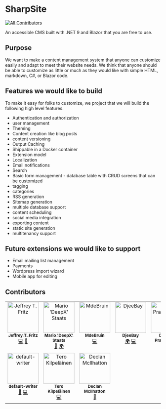 # SharpSite
<!-- ALL-CONTRIBUTORS-BADGE:START - Do not remove or modify this section -->
[![All Contributors](https://img.shields.io/badge/all_contributors-10-orange.svg?style=flat-square)](#contributors-)
<!-- ALL-CONTRIBUTORS-BADGE:END -->
An accessible CMS built with .NET 9 and Blazor that you are free to use.

## Purpose

We want to make a content management system that anyone can customize easily and adapt to meet their website needs.  We think that anyone should be able to customize as little or much as they would like with simple HTML, markdown, C#, or Blazor code.

## Features we would like to build

To make it easy for folks to customize, we project that we will build the following high level features.

- Authentication and authorization
- user management
- Theming
- Content creation like blog posts
- content versioning
- Output Caching
- Shippable in a Docker container
- Extension model
- Localization
- Email notifications
- Search
- Basic form management - database table with CRUD screens that can be customized
- tagging
- categories
- RSS generation
- Sitemap generation
- multiple database support
- content scheduling
- social media integration
- exporting content
- static site generation
- multitenancy support

## Future extensions we would like to support

- Email mailing list management
- Payments
- Wordpress import wizard
- Mobile app for editing 

## Contributors

<!-- ALL-CONTRIBUTORS-LIST:START - Do not remove or modify this section -->
<!-- prettier-ignore-start -->
<!-- markdownlint-disable -->
<table>
  <tbody>
    <tr>
      <td align="center" valign="top" width="14.28%"><a href="https://mas.to/@csharpfritz"><img src="https://avatars.githubusercontent.com/u/78577?v=4?s=100" width="100px;" alt="Jeffrey T. Fritz"/><br /><sub><b>Jeffrey T. Fritz</b></sub></a><br /><a href="https://github.com/FritzAndFriends/SharpSite/commits?author=csharpfritz" title="Code">💻</a> <a href="#projectManagement-csharpfritz" title="Project Management">📆</a></td>
      <td align="center" valign="top" width="14.28%"><a href="https://deepx.de"><img src="https://avatars.githubusercontent.com/u/3179474?v=4?s=100" width="100px;" alt="Mario 'DeepX' Staats"/><br /><sub><b>Mario 'DeepX' Staats</b></sub></a><br /><a href="#design-deepx" title="Design">🎨</a> <a href="#translation-deepx" title="Translation">🌍</a></td>
      <td align="center" valign="top" width="14.28%"><a href="https://github.com/MdeBruin93"><img src="https://avatars.githubusercontent.com/u/16732519?v=4?s=100" width="100px;" alt="MdeBruin"/><br /><sub><b>MdeBruin</b></sub></a><br /><a href="https://github.com/FritzAndFriends/SharpSite/commits?author=MdeBruin93" title="Code">💻</a></td>
      <td align="center" valign="top" width="14.28%"><a href="https://github.com/DjeeBay"><img src="https://avatars.githubusercontent.com/u/22008152?v=4?s=100" width="100px;" alt="DjeeBay"/><br /><sub><b>DjeeBay</b></sub></a><br /><a href="#translation-DjeeBay" title="Translation">🌍</a> <a href="https://github.com/FritzAndFriends/SharpSite/commits?author=DjeeBay" title="Code">💻</a></td>
      <td align="center" valign="top" width="14.28%"><a href="https://github.com/DimitarPramatarov"><img src="https://avatars.githubusercontent.com/u/51478619?v=4?s=100" width="100px;" alt="Dimitar Pramatarov"/><br /><sub><b>Dimitar Pramatarov</b></sub></a><br /><a href="#translation-DimitarPramatarov" title="Translation">🌍</a></td>
      <td align="center" valign="top" width="14.28%"><a href="https://github.com/genga898"><img src="https://avatars.githubusercontent.com/u/84174227?v=4?s=100" width="100px;" alt="Emmanuel Genga"/><br /><sub><b>Emmanuel Genga</b></sub></a><br /><a href="#translation-genga898" title="Translation">🌍</a></td>
      <td align="center" valign="top" width="14.28%"><a href="https://github.com/mcNets"><img src="https://avatars.githubusercontent.com/u/24267381?v=4?s=100" width="100px;" alt="Joan Magnet"/><br /><sub><b>Joan Magnet</b></sub></a><br /><a href="#translation-mcnets" title="Translation">🌍</a></td>
    </tr>
    <tr>
      <td align="center" valign="top" width="14.28%"><a href="https://github.com/default-writer/c"><img src="https://avatars.githubusercontent.com/u/383256?v=4?s=100" width="100px;" alt="default-writer"/><br /><sub><b>default-writer</b></sub></a><br /><a href="https://github.com/FritzAndFriends/SharpSite/commits?author=default-writer" title="Documentation">📖</a> <a href="https://github.com/FritzAndFriends/SharpSite/commits?author=default-writer" title="Code">💻</a></td>
      <td align="center" valign="top" width="14.28%"><a href="https://github.com/degenone"><img src="https://avatars.githubusercontent.com/u/48437506?v=4?s=100" width="100px;" alt="Tero Kilpeläinen"/><br /><sub><b>Tero Kilpeläinen</b></sub></a><br /><a href="https://github.com/FritzAndFriends/SharpSite/commits?author=degenone" title="Code">💻</a></td>
      <td align="center" valign="top" width="14.28%"><a href="https://github.com/TheLankyScottishNerd"><img src="https://avatars.githubusercontent.com/u/8051530?v=4?s=100" width="100px;" alt="Declan McIlhatton"/><br /><sub><b>Declan McIlhatton</b></sub></a><br /><a href="#design-TheLankyScottishNerd" title="Design">🎨</a></td>
    </tr>
  </tbody>
</table>

<!-- markdownlint-restore -->
<!-- prettier-ignore-end -->

<!-- ALL-CONTRIBUTORS-LIST:END -->
<!-- prettier-ignore-start -->
<!-- markdownlint-disable -->

<!-- markdownlint-restore -->
<!-- prettier-ignore-end -->

<!-- ALL-CONTRIBUTORS-LIST:END -->


